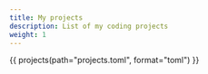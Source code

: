 ```yaml
---
title: My projects
description: List of my coding projects
weight: 1
---
```


{{ projects(path="projects.toml", format="toml") }}
